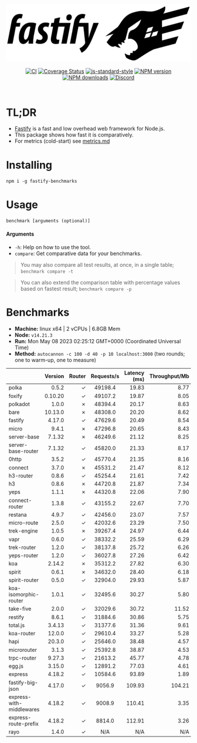 <div align="center">
  <img src="https://github.com/fastify/graphics/raw/HEAD/fastify-landscape-outlined.svg" width="650" height="auto"/>
</div>

<div align="center">

[![CI](https://github.com/fastify/fastify/workflows/ci/badge.svg)](https://github.com/fastify/fastify/actions/workflows/ci.yml)
[![Coverage Status](https://coveralls.io/repos/github/fastify/fastify/badge.svg?branch=master)](https://coveralls.io/github/fastify/fastify?branch=master)
[![js-standard-style](https://img.shields.io/badge/code%20style-standard-brightgreen.svg?style=flat)](http://standardjs.com/)
[![NPM version](https://img.shields.io/npm/v/fastify.svg?style=flat)](https://www.npmjs.com/package/fastify)
[![NPM downloads](https://img.shields.io/npm/dm/fastify.svg?style=flat)](https://www.npmjs.com/package/fastify) [![Discord](https://img.shields.io/discord/725613461949906985)](https://discord.gg/fastify)

</div>
<br />

# TL;DR

* [Fastify](https://github.com/fastify/fastify) is a fast and low overhead web framework for Node.js.
* This package shows how fast it is comparatively.
* For metrics (cold-start) see [metrics.md](./METRICS.md)

# Installing

```
npm i -g fastify-benchmarks
```

# Usage

```
benchmark [arguments (optional)]
```

#### Arguments

* `-h`: Help on how to use the tool.
* `compare`: Get comparative data for your benchmarks.

> You may also compare all test results, at once, in a single table; `benchmark compare -t`

> You can also extend the comparison table with percentage values based on fastest result; `benchmark compare -p`
# Benchmarks

* __Machine:__ linux x64 | 2 vCPUs | 6.8GB Mem
* __Node:__ `v14.21.3`
* __Run:__ Mon May 08 2023 02:25:12 GMT+0000 (Coordinated Universal Time)
* __Method:__ `autocannon -c 100 -d 40 -p 10 localhost:3000` (two rounds; one to warm-up, one to measure)

|                          | Version | Router | Requests/s | Latency (ms) | Throughput/Mb |
| :--                      | --:     | --:    | :-:        | --:          | --:           |
| polka                    | 0.5.2   | ✓      | 49198.4    | 19.83        | 8.77          |
| foxify                   | 0.10.20 | ✓      | 49107.2    | 19.87        | 8.05          |
| polkadot                 | 1.0.0   | ✗      | 48394.4    | 20.17        | 8.63          |
| bare                     | 10.13.0 | ✗      | 48308.0    | 20.20        | 8.62          |
| fastify                  | 4.17.0  | ✓      | 47629.6    | 20.49        | 8.54          |
| micro                    | 9.4.1   | ✗      | 47296.8    | 20.65        | 8.43          |
| server-base              | 7.1.32  | ✗      | 46249.6    | 21.12        | 8.25          |
| server-base-router       | 7.1.32  | ✓      | 45820.0    | 21.33        | 8.17          |
| 0http                    | 3.5.2   | ✓      | 45770.4    | 21.35        | 8.16          |
| connect                  | 3.7.0   | ✗      | 45531.2    | 21.47        | 8.12          |
| h3-router                | 0.8.6   | ✓      | 45254.4    | 21.61        | 7.42          |
| h3                       | 0.8.6   | ✗      | 44720.8    | 21.87        | 7.34          |
| yeps                     | 1.1.1   | ✗      | 44320.8    | 22.06        | 7.90          |
| connect-router           | 1.3.8   | ✓      | 43155.2    | 22.67        | 7.70          |
| restana                  | 4.9.7   | ✓      | 42456.0    | 23.07        | 7.57          |
| micro-route              | 2.5.0   | ✓      | 42032.6    | 23.29        | 7.50          |
| trek-engine              | 1.0.5   | ✗      | 39267.4    | 24.97        | 6.44          |
| vapr                     | 0.6.0   | ✓      | 38332.2    | 25.59        | 6.29          |
| trek-router              | 1.2.0   | ✓      | 38137.8    | 25.72        | 6.26          |
| yeps-router              | 1.2.0   | ✓      | 36027.8    | 27.26        | 6.42          |
| koa                      | 2.14.2  | ✗      | 35312.2    | 27.82        | 6.30          |
| spirit                   | 0.6.1   | ✗      | 34632.0    | 28.40        | 6.18          |
| spirit-router            | 0.5.0   | ✓      | 32904.0    | 29.93        | 5.87          |
| koa-isomorphic-router    | 1.0.1   | ✓      | 32495.6    | 30.27        | 5.80          |
| take-five                | 2.0.0   | ✓      | 32029.6    | 30.72        | 11.52         |
| restify                  | 8.6.1   | ✓      | 31884.6    | 30.86        | 5.75          |
| total.js                 | 3.4.13  | ✓      | 31377.6    | 31.36        | 9.61          |
| koa-router               | 12.0.0  | ✓      | 29610.4    | 33.27        | 5.28          |
| hapi                     | 20.3.0  | ✓      | 25646.0    | 38.48        | 4.57          |
| microrouter              | 3.1.3   | ✓      | 25392.8    | 38.87        | 4.53          |
| trpc-router              | 9.27.3  | ✓      | 21613.2    | 45.77        | 4.78          |
| egg.js                   | 3.15.0  | ✓      | 12891.2    | 77.03        | 4.61          |
| express                  | 4.18.2  | ✓      | 10584.6    | 93.89        | 1.89          |
| fastify-big-json         | 4.17.0  | ✓      | 9056.9     | 109.93       | 104.21        |
| express-with-middlewares | 4.18.2  | ✓      | 9008.9     | 110.41       | 3.35          |
| express-route-prefix     | 4.18.2  | ✓      | 8814.0     | 112.91       | 3.26          |
| rayo                     | 1.4.0   | ✓      | N/A        | N/A          | N/A           |
